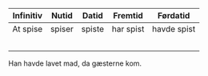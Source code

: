 | Infinitiv | Nutid | Datid | Fremtid | Førdatid |
| --- | --- | --- | --- | --- |
| At spise | spiser | spiste | har spist | havde spist |
|  |  |  |  |  |
|  |  |  |  |  |
|  |  |  |  |  |
|  |  |  |  |  |
|  |  |  |  |  |

Han havde lavet  mad, da gæsterne kom.
